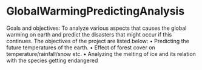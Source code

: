# GlobalWarmingPredictingAnalysis

Goals and objectives:
To analyze various aspects that causes the global warming on earth and predict the disasters that might occur if this continues. The objectives of the project are listed below:
• Predicting the future temperatures of the earth.
• Effect of forest cover on temperature/rainfall/snow etc.
• Analyzing the melting of ice and its relation with the species getting endangered
